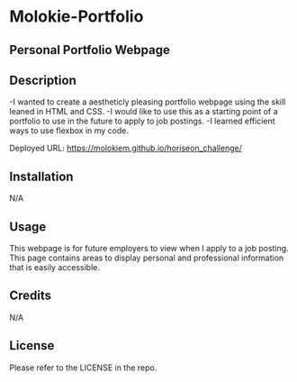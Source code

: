 # Molokie-Portfolio
## Personal Portfolio Webpage

## Description

-I wanted to create a aestheticly pleasing portfolio webpage using the skill leaned in HTML and CSS.
-I would like to use this as a starting point of a portfolio to use in the future to apply to job postings.
-I learned efficient ways to use flexbox in my code.

Deployed URL: https://molokiem.github.io/horiseon_challenge/

## Installation

N/A

## Usage

This webpage is for future employers to view when I apply to a job posting. This page contains areas to display personal and professional information that is easily accessible. 

## Credits

N/A

## License

Please refer to the LICENSE in the repo.